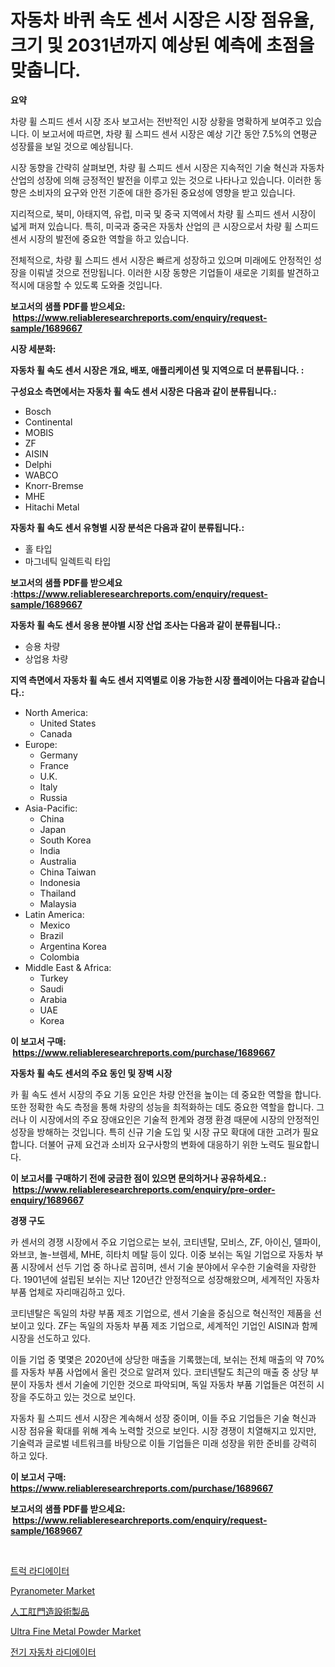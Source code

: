 <p><h1>자동차 바퀴 속도 센서 시장은 시장 점유율, 크기 및 2031년까지 예상된 예측에 초점을 맞춥니다.</h1></p><p><strong>요약</strong></p>
<p><p>차량 휠 스피드 센서 시장 조사 보고서는 전반적인 시장 상황을 명확하게 보여주고 있습니다. 이 보고서에 따르면, 차량 휠 스피드 센서 시장은 예상 기간 동안 7.5%의 연평균 성장률을 보일 것으로 예상됩니다.</p><p>시장 동향을 간략히 살펴보면, 차량 휠 스피드 센서 시장은 지속적인 기술 혁신과 자동차 산업의 성장에 의해 긍정적인 발전을 이루고 있는 것으로 나타나고 있습니다. 이러한 동향은 소비자의 요구와 안전 기준에 대한 증가된 중요성에 영향을 받고 있습니다.</p><p>지리적으로, 북미, 아태지역, 유럽, 미국 및 중국 지역에서 차량 휠 스피드 센서 시장이 넓게 퍼져 있습니다. 특히, 미국과 중국은 자동차 산업의 큰 시장으로서 차량 휠 스피드 센서 시장의 발전에 중요한 역할을 하고 있습니다.</p><p>전체적으로, 차량 휠 스피드 센서 시장은 빠르게 성장하고 있으며 미래에도 안정적인 성장을 이뤄낼 것으로 전망됩니다. 이러한 시장 동향은 기업들이 새로운 기회를 발견하고 적시에 대응할 수 있도록 도와줄 것입니다.</p></p>
<p><strong>보고서의 샘플 PDF를 받으세요: &nbsp;<a href="https://www.reliableresearchreports.com/enquiry/request-sample/1689667">https://www.reliableresearchreports.com/enquiry/request-sample/1689667</a></strong></p>
<p><strong>시장 세분화:</strong></p>
<p><strong> 자동차 휠 속도 센서 시장은 개요, 배포, 애플리케이션 및 지역으로 더 분류됩니다. :</strong></p>
<p><strong>구성요소 측면에서는 자동차 휠 속도 센서 시장은 다음과 같이 분류됩니다.:</strong></p>
<p><ul><li>Bosch</li><li>Continental</li><li>MOBIS</li><li>ZF</li><li>AISIN</li><li>Delphi</li><li>WABCO</li><li>Knorr-Bremse</li><li>MHE</li><li>Hitachi Metal</li></ul></p>
<p><strong> 자동차 휠 속도 센서 유형별 시장 분석은 다음과 같이 분류됩니다.:</strong></p>
<p><ul><li>홀 타입</li><li>마그네틱 일렉트릭 타입</li></ul></p>
<p><strong>보고서의 샘플 PDF를 받으세요 :<a href="https://www.reliableresearchreports.com/enquiry/request-sample/1689667">https://www.reliableresearchreports.com/enquiry/request-sample/1689667</a></strong></p>
<p><strong> 자동차 휠 속도 센서 응용 분야별 시장 산업 조사는 다음과 같이 분류됩니다.:</strong></p>
<p><ul><li>승용 차량</li><li>상업용 차량</li></ul></p>
<p><strong>지역 측면에서 자동차 휠 속도 센서 지역별로 이용 가능한 시장 플레이어는 다음과 같습니다.:</strong></p>
<p><ul>
    <li>
        North America:
        <ul>
            <li>United States</li>
            <li>Canada</li>
        </ul>
    </li>
    <li>
        Europe:
        <ul>
            <li>Germany</li>
            <li>France</li>
            <li>U.K.</li>
            <li>Italy</li>
            <li>Russia</li>
        </ul>
    </li>
    <li>
        Asia-Pacific:
        <ul>
            <li>China</li>
            <li>Japan</li>
            <li>South Korea</li>
            <li>India</li>
            <li>Australia</li>
            <li>China Taiwan</li>
            <li>Indonesia</li>
            <li>Thailand</li>
            <li>Malaysia</li>
        </ul>
    </li>
    <li>
        Latin America:
        <ul>
            <li>Mexico</li>
            <li>Brazil</li>
            <li>Argentina Korea</li>
            <li>Colombia</li>
        </ul>
    </li>
    <li>
        Middle East & Africa:
        <ul>
            <li>Turkey</li>
            <li>Saudi</li>
            <li>Arabia</li>
            <li>UAE</li>
            <li>Korea</li>
        </ul>
    </li>
    </ul></p>
<p><strong>이 보고서 구매: &nbsp;<a href="https://www.reliableresearchreports.com/purchase/1689667">https://www.reliableresearchreports.com/purchase/1689667</a></strong></p>
<p><strong>자동차 휠 속도 센서의 주요 동인 및 장벽 시장</strong></p>
<p><p>카 휠 속도 센서 시장의 주요 기동 요인은 차량 안전을 높이는 데 중요한 역할을 합니다. 또한 정확한 속도 측정을 통해 차량의 성능을 최적화하는 데도 중요한 역할을 합니다. 그러나 이 시장에서의 주요 장애요인은 기술적 한계와 경쟁 환경 때문에 시장의 안정적인 성장을 방해하는 것입니다. 특히 신규 기술 도입 및 시장 규모 확대에 대한 고려가 필요합니다. 더불어 규제 요건과 소비자 요구사항의 변화에 대응하기 위한 노력도 필요합니다.</p></p>
<p><strong>이 보고서를 구매하기 전에 궁금한 점이 있으면 문의하거나 공유하세요.: &nbsp;<a href="https://www.reliableresearchreports.com/enquiry/pre-order-enquiry/1689667">https://www.reliableresearchreports.com/enquiry/pre-order-enquiry/1689667</a></strong></p>
<p><strong>경쟁 구도</strong></p>
<p><p>카 센서의 경쟁 시장에서 주요 기업으로는 보쉬, 코티넨탈, 모비스, ZF, 아이신, 델파이, 와브코, 놀-브렘세, MHE, 히타치 메탈 등이 있다. 이중 보쉬는 독일 기업으로 자동차 부품 시장에서 선두 기업 중 하나로 꼽히며, 센서 기술 분야에서 우수한 기술력을 자랑한다. 1901년에 설립된 보쉬는 지난 120년간 안정적으로 성장해왔으며, 세계적인 자동차 부품 업체로 자리매김하고 있다.</p><p>코티넨탈은 독일의 차량 부품 제조 기업으로, 센서 기술을 중심으로 혁신적인 제품을 선보이고 있다. ZF는 독일의 자동차 부품 제조 기업으로, 세계적인 기업인 AISIN과 함께 시장을 선도하고 있다.</p><p>이들 기업 중 몇몇은 2020년에 상당한 매출을 기록했는데, 보쉬는 전체 매출의 약 70%를 자동차 부품 사업에서 올린 것으로 알려져 있다. 코티넨탈도 최근의 매출 중 상당 부분이 자동차 센서 기술에 기인한 것으로 파악되며, 독일 자동차 부품 기업들은 여전히 시장을 주도하고 있는 것으로 보인다.</p><p>자동차 휠 스피드 센서 시장은 계속해서 성장 중이며, 이들 주요 기업들은 기술 혁신과 시장 점유율 확대를 위해 계속 노력할 것으로 보인다. 시장 경쟁이 치열해지고 있지만, 기술력과 글로벌 네트워크를 바탕으로 이들 기업들은 미래 성장을 위한 준비를 강력히 하고 있다.</p></p>
<p><strong>이 보고서 구매: &nbsp; <a href="https://www.reliableresearchreports.com/purchase/1689667">https://www.reliableresearchreports.com/purchase/1689667</a></strong></p>
<p><strong>보고서의 샘플 PDF를 받으세요: &nbsp;<a href="https://www.reliableresearchreports.com/enquiry/request-sample/1689667">https://www.reliableresearchreports.com/enquiry/request-sample/1689667</a></strong><strong></strong></p>
<p>&nbsp;</p>
<p><p><a href="https://github.com/crfsywufhm81415/Market-Research-Report-List-1/blob/main/7793059193026.md">트럭 라디에이터</a></p><p><a href="https://boundless-drawbridge-702.notion.site/Pyranometer-Market-Size-Evaluating-its-Market-Trends-Growth-and-Projections-2024-2031-3e919554937d489a88a969f5598edc7e">Pyranometer Market</a></p><p><a href="https://github.com/cnnriuez22368/Market-Research-Report-List-1/blob/main/1981536193243.md">人工肛門造設術製品</a></p><p><a href="https://issuu.com/reportprime-2/docs/ultra-fine-metal-powder-market-size-2030.pptx">Ultra Fine Metal Powder Market</a></p><p><a href="https://github.com/vs10l4sfg5c/Market-Research-Report-List-1/blob/main/5740193193027.md">전기 자동차 라디에이터</a></p></p>